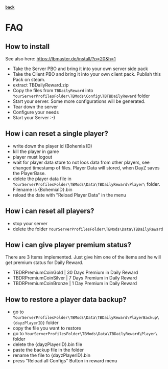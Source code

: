 [**`back`**](./Readme.md)

# FAQ

## How to install

See also here: https://lbmaster.de/install/?p=20&h=1

- Take the Server PBO and bring it into your own server side pack
- Take the Client PBO and bring it into your own client pack. Publish this Pack on steam.
- extract TBDailyReward.zip
- Copy the files from `TBDailyReward` into `YourServerProfilesFolder\TBMods\Config\TBTBDailyReward` folder
- Start your server. Some more configurations will be generated.
- Tear down the server
- Configure your needs
- Start your Server :-)

## How i can reset a single player?
- write down the player id (Bohemia ID)
- kill the player in game
- player must logout
- wait for player data store to not loos data from other players, see changed timestamp of files. Player Data will stored, when DayZ saves the PlayerBase.
- delete the player data file in `YourServerProfilesFolder\TBMods\Data\TBDailyReward\Player\` folder. Filename is {BohemiaID}.bin
- reload the date with "Reload Player Data" in the menu

## How i can reset all players?
- stop your server
- delete the folder `YourServerProfilesFolder\TBMods\Data\TBDailyReward`

## How i can give player premium status?

There are 3 Items implemented. Just give him one of the items and he will get premium status for Daily Reward.

- TBDRPremiumCoinGold | 30 Days Premium in Daily Reward
- TBDRPremiumCoinSilver | 7 Days Premium in Daily Reward
- TBDRPremiumCoinBronze | 1 Day Premium in Daily Reward

## How to restore a player data backup?
- go to `YourServerProfilesFolder\TBMods\Data\TBDailyReward\PlayerBackup\{dayzPlayerID}` folder
- copy the file you want to restore
- go to `YourServerProfilesFolder\TBMods\Data\TBDailyReward\Player\` folder
- delete the {dayzPlayerID}.bin file
- paste the backup file in the folder
- rename the file to {dayzPlayerID}.bin
- press "Reload all Configs" Button in reward menu
